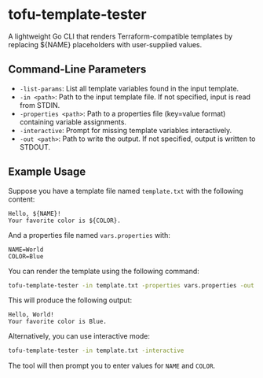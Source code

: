 # tofu-template-tester

A lightweight Go CLI that renders Terraform-compatible templates by replacing ${NAME} placeholders with user-supplied values.

## Command-Line Parameters

*   `-list-params`: List all template variables found in the input template.
*   `-in <path>`: Path to the input template file. If not specified, input is read from STDIN.
*   `-properties <path>`: Path to a properties file (key=value format) containing variable assignments.
*   `-interactive`: Prompt for missing template variables interactively.
*   `-out <path>`: Path to write the output. If not specified, output is written to STDOUT.

## Example Usage

Suppose you have a template file named `template.txt` with the following content:

```
Hello, ${NAME}!
Your favorite color is ${COLOR}.
```

And a properties file named `vars.properties` with:

```
NAME=World
COLOR=Blue
```

You can render the template using the following command:

```bash
tofu-template-tester -in template.txt -properties vars.properties -out output.txt
```

This will produce the following output:

```
Hello, World!
Your favorite color is Blue.
```

Alternatively, you can use interactive mode:

```bash
tofu-template-tester -in template.txt -interactive
```

The tool will then prompt you to enter values for `NAME` and `COLOR`.
